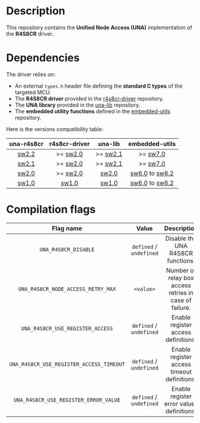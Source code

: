 # Description

This repository contains the **Unified Node Access (UNA)** implementation of the **R4S8CR** driver.

# Dependencies

The driver relies on:

* An external `types.h` header file defining the **standard C types** of the targeted MCU.
* The **R4S8CR driver** provided in the [r4s8cr-driver](https://github.com/Ludovic-Lesur/r4s8cr-driver) repository.
* The **UNA library** provided in the [una-lib](https://github.com/Ludovic-Lesur/una-lib) repository.
* The **embedded utility functions** defined in the [embedded-utils](https://github.com/Ludovic-Lesur/embedded-utils) repository.

Here is the versions compatibility table:

| **una-r4s8cr** | **r4s8cr-driver** | **una-lib** | **embedded-utils** |
|:---:|:---:|:---:|:---:|
| [sw2.2](https://github.com/Ludovic-Lesur/una-r4s8cr/releases/tag/sw2.2) | >= [sw2.0](https://github.com/Ludovic-Lesur/r4s8cr-driver/releases/tag/sw2.0) | >= [sw2.1](https://github.com/Ludovic-Lesur/una-lib/releases/tag/sw2.1) | >= [sw7.0](https://github.com/Ludovic-Lesur/embedded-utils/releases/tag/sw7.0) |
| [sw2.1](https://github.com/Ludovic-Lesur/una-r4s8cr/releases/tag/sw2.1) | >= [sw2.0](https://github.com/Ludovic-Lesur/r4s8cr-driver/releases/tag/sw2.0) | >= [sw2.1](https://github.com/Ludovic-Lesur/una-lib/releases/tag/sw2.1) | >= [sw7.0](https://github.com/Ludovic-Lesur/embedded-utils/releases/tag/sw7.0) |
| [sw2.0](https://github.com/Ludovic-Lesur/una-r4s8cr/releases/tag/sw2.0) | >= [sw2.0](https://github.com/Ludovic-Lesur/r4s8cr-driver/releases/tag/sw2.0) | [sw2.0](https://github.com/Ludovic-Lesur/una-lib/releases/tag/sw2.0) | [sw6.0](https://github.com/Ludovic-Lesur/embedded-utils/releases/tag/sw6.0) to [sw6.2](https://github.com/Ludovic-Lesur/embedded-utils/releases/tag/sw6.2) |
| [sw1.0](https://github.com/Ludovic-Lesur/una-r4s8cr/releases/tag/sw1.0) | [sw1.0](https://github.com/Ludovic-Lesur/r4s8cr-driver/releases/tag/sw1.0) | [sw1.0](https://github.com/Ludovic-Lesur/una-lib/releases/tag/sw1.0) | [sw6.0](https://github.com/Ludovic-Lesur/embedded-utils/releases/tag/sw6.0) to [sw6.2](https://github.com/Ludovic-Lesur/embedded-utils/releases/tag/sw6.2) |

# Compilation flags

| **Flag name** | **Value** | **Description** |
|:---:|:---:|:---:|
| `UNA_R4S8CR_DISABLE` | `defined` / `undefined` | Disable the UNA R4S8CR functions. |
| `UNA_R4S8CR_NODE_ACCESS_RETRY_MAX` | `<value>` | Number of relay box access retries in case of failure. |
| `UNA_R4S8CR_USE_REGISTER_ACCESS` | `defined` / `undefined` | Enable register access definitions. |
| `UNA_R4S8CR_USE_REGISTER_ACCESS_TIMEOUT` | `defined` / `undefined` | Enable register access timeout definitions. |
| `UNA_R4S8CR_USE_REGISTER_ERROR_VALUE` | `defined` / `undefined` | Enable register error values definitions. |
